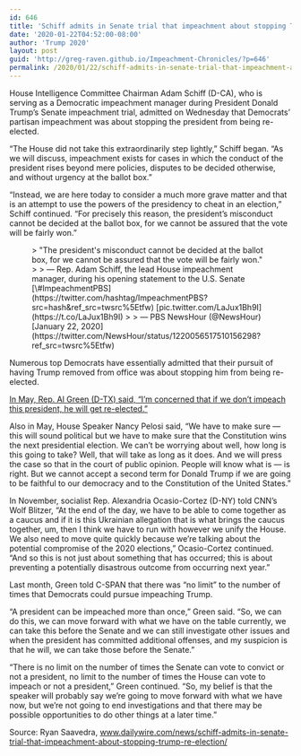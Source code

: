 ```yaml
---
id: 646
title: 'Schiff admits in Senate trial that impeachment about stopping Trump re-election'
date: '2020-01-22T04:52:00-08:00'
author: 'Trump 2020'
layout: post
guid: 'http://greg-raven.github.io/Impeachment-Chronicles/?p=646'
permalink: /2020/01/22/schiff-admits-in-senate-trial-that-impeachment-about-stopping-trump-re-election/
---
```


House Intelligence Committee Chairman Adam Schiff (D-CA), who is serving as a Democratic impeachment manager during President Donald Trump’s Senate impeachment trial, admitted on Wednesday that Democrats’ partisan impeachment was about stopping the president from being re-elected.

“The House did not take this extraordinarily step lightly,” Schiff began. “As we will discuss, impeachment exists for cases in which the conduct of the president rises beyond mere policies, disputes to be decided otherwise, and without urgency at the ballot box.”

“Instead, we are here today to consider a much more grave matter and that is an attempt to use the powers of the presidency to cheat in an election,” Schiff continued. “For precisely this reason, the president’s misconduct cannot be decided at the ballot box, for we cannot be assured that the vote will be fairly won.”

<figure class="wp-block-embed is-type-rich is-provider-twitter wp-block-embed-twitter"><div class="wp-block-embed__wrapper">> "The president's misconduct cannot be decided at the ballot box, for we cannot be assured that the vote will be fairly won."  
>   
> — Rep. Adam Schiff, the lead House impeachment manager, during his opening statement to the U.S. Senate [\#ImpeachmentPBS](https://twitter.com/hashtag/ImpeachmentPBS?src=hash&ref_src=twsrc%5Etfw) [pic.twitter.com/LaJux1Bh9I](https://t.co/LaJux1Bh9I)
> 
> — PBS NewsHour (@NewsHour) [January 22, 2020](https://twitter.com/NewsHour/status/1220056517510156298?ref_src=twsrc%5Etfw)

<script async="" charset="utf-8" src="https://platform.twitter.com/widgets.js"></script></div></figure>Numerous top Democrats have essentially admitted that their pursuit of having Trump removed from office was about stopping him from being re-elected.

[In May, Rep. Al Green (D-TX) said, “I’m concerned that if we don’t impeach this president, he will get re-elected.”](http://greg-raven.github.io/Impeachment-Chronicles/2019/05/06/rep-al-green-im-concerned-if-we-dont-impeach-this-president-he-will-get-re-elected/)

Also in May, House Speaker Nancy Pelosi said, “We have to make sure — this will sound political but we have to make sure that the Constitution wins the next presidential election. We can’t be worrying about well, how long is this going to take? Well, that will take as long as it does. And we will press the case so that in the court of public opinion. People will know what is — is right. But we cannot accept a second term for Donald Trump if we are going to be faithful to our democracy and to the Constitution of the United States.”

In November, socialist Rep. Alexandria Ocasio-Cortez (D-NY) told CNN’s Wolf Blitzer, “At the end of the day, we have to be able to come together as a caucus and if it is this Ukrainian allegation that is what brings the caucus together, um, then I think we have to run with however we unify the House. We also need to move quite quickly because we’re talking about the potential compromise of the 2020 elections,” Ocasio-Cortez continued. “And so this is not just about something that has occurred; this is about preventing a potentially disastrous outcome from occurring next year.”

Last month, Green told C-SPAN that there was “no limit” to the number of times that Democrats could pursue impeaching Trump.

“A president can be impeached more than once,” Green said. “So, we can do this, we can move forward with what we have on the table currently, we can take this before the Senate and we can still investigate other issues and when the president has committed additional offenses, and my suspicion is that he will, we can take those before the Senate.”

“There is no limit on the number of times the Senate can vote to convict or not a president, no limit to the number of times the House can vote to impeach or not a president,” Green continued. “So, my belief is that the speaker will probably say we’re going to move forward with what we have now, but we’re not going to end investigations and that there may be possible opportunities to do other things at a later time.”

Source: Ryan Saavedra, www.dailywire.com/news/schiff-admits-in-senate-trial-that-impeachment-about-stopping-trump-re-election/